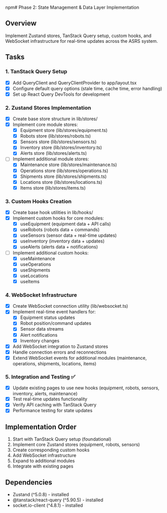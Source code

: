 npm# Phase 2: State Management & Data Layer Implementation

## Overview
Implement Zustand stores, TanStack Query setup, custom hooks, and WebSocket infrastructure for real-time updates across the ASRS system.

## Tasks

### 1. TanStack Query Setup
- [x] Add QueryClient and QueryClientProvider to app/layout.tsx
- [x] Configure default query options (stale time, cache time, error handling)
- [x] Set up React Query DevTools for development

### 2. Zustand Stores Implementation
- [x] Create base store structure in lib/stores/
- [x] Implement core module stores:
  - [x] Equipment store (lib/stores/equipment.ts)
  - [x] Robots store (lib/stores/robots.ts)
  - [x] Sensors store (lib/stores/sensors.ts)
  - [x] Inventory store (lib/stores/inventory.ts)
  - [x] Alerts store (lib/stores/alerts.ts)
- [ ] Implement additional module stores:
  - [x] Maintenance store (lib/stores/maintenance.ts)
  - [x] Operations store (lib/stores/operations.ts)
  - [x] Shipments store (lib/stores/shipments.ts)
  - [x] Locations store (lib/stores/locations.ts)
  - [x] Items store (lib/stores/items.ts)

### 3. Custom Hooks Creation
- [x] Create base hook utilities in lib/hooks/
- [x] Implement custom hooks for core modules:
  - [x] useEquipment (equipment data + API calls)
  - [x] useRobots (robots data + commands)
  - [x] useSensors (sensor data + real-time updates)
  - [x] useInventory (inventory data + updates)
  - [x] useAlerts (alerts data + notifications)
- [ ] Implement additional custom hooks:
  - [x] useMaintenance
  - [x] useOperations
  - [x] useShipments
  - [x] useLocations
  - [x] useItems

### 4. WebSocket Infrastructure
- [x] Create WebSocket connection utility (lib/websocket.ts)
- [x] Implement real-time event handlers for:
  - [x] Equipment status updates
  - [x] Robot position/command updates
  - [x] Sensor data streams
  - [x] Alert notifications
  - [x] Inventory changes
- [x] Add WebSocket integration to Zustand stores
- [x] Handle connection errors and reconnections
- [x] Extend WebSocket events for additional modules (maintenance, operations, shipments, locations, items)

### 5. Integration and Testing ✅
- [x] Update existing pages to use new hooks (equipment, robots, sensors, inventory, alerts, maintenance)
- [x] Test real-time updates functionality
- [x] Verify API caching with TanStack Query
- [x] Performance testing for state updates

## Implementation Order
1. Start with TanStack Query setup (foundational)
2. Implement core Zustand stores (equipment, robots, sensors)
3. Create corresponding custom hooks
4. Add WebSocket infrastructure
5. Expand to additional modules
6. Integrate with existing pages

## Dependencies
- Zustand (^5.0.8) - installed
- @tanstack/react-query (^5.90.5) - installed
- socket.io-client (^4.8.1) - installed
